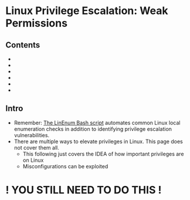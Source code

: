 # Linux Privilege Escalation: Weak Permissions

## Contents
- []()
- []()
- []()
- []()
- []()
- []()

## Intro
- Remember: [The LinEnum Bash script](../1_Local_Enumeration/nix_automating_local_enum.md#a-linux-local-enum-script) automates common Linux local enumeration checks in addition to identifying privilege escalation vulnerabilities.
- There are multiple ways to elevate privileges in Linux. This page does not cover them all.
  - This following just covers the IDEA of how important privileges are on Linux
  - Misconfigurations can be exploited

## 


# ! YOU STILL NEED TO DO THIS ! 
